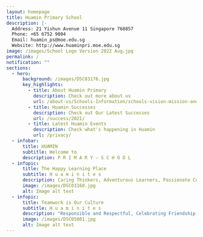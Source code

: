 ```yaml
---
layout: homepage
title: Huamin Primary School
description: |-
  Address: 21 Yishun Avenue 11 Singapore 768857
  Phone: +65 6752 9004
  Email: huamin_ps@moe.edu.sg
  Website: http://www.huaminpri.moe.edu.sg
image: /images/School Logo Version 2022 Aug.jpg
permalink: /
notification: ""
sections:
  - hero:
      background: /images/DSC03176.jpg
      key_highlights:
        - title: About Huamin Primary
          description: Check out more about us
          url: /about-us/Schools-Information/schools-vision-mission-and-rules/
        - title: Huamin Successes
          description: Check out Our Latest Successes
          url: /success/2021/
        - title: Latest Huamin Events
          description: Check what's happening in Huamin
          url: /privacy/
  - infobar:
      title: HUAMIN
      subtitle: Welcome to
      description: P R I M A R Y - S C H O O L
  - infopic:
      title: The Happy Learning Place
      subtitle: H u a m i n i t e s
      description: Caring Thinkers, Adventurous Learners, Passionate Contributors
      image: /images/DSC03160.jpg
      alt: Image alt text
  - infopic:
      title: Teamwork is Our Culture
      subtitle: H u a m i n i t e s
      description: "Responsible and Respectful, Celebrating Friendship, Collaboration "
      image: /images/DSC05001.jpg
      alt: Image alt text
---
```

